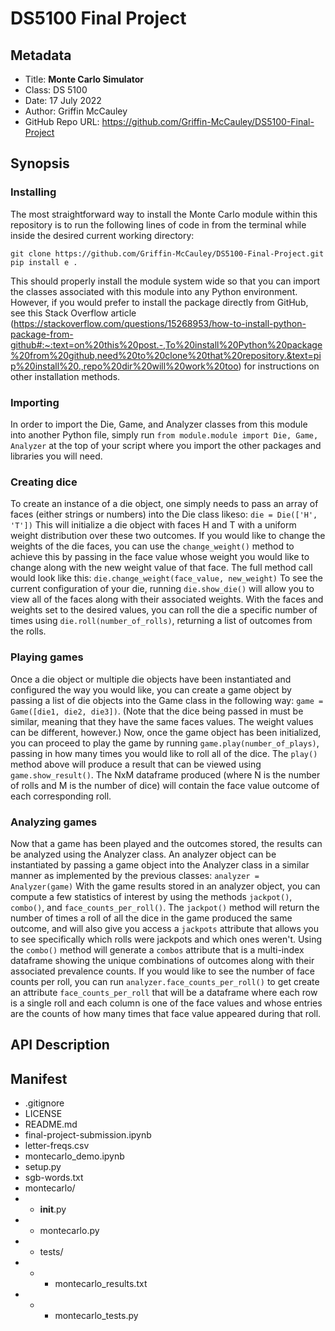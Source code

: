 # DS5100 Final Project

## Metadata

* Title: **Monte Carlo Simulator**
* Class: DS 5100
* Date: 17 July 2022
* Author: Griffin McCauley
* GitHub Repo URL: https://github.com/Griffin-McCauley/DS5100-Final-Project

## Synopsis
### Installing
The most straightforward way to install the Monte Carlo module within this repository is to run the following lines of code in from the terminal while inside the desired current working directory:

```
git clone https://github.com/Griffin-McCauley/DS5100-Final-Project.git
pip install e .
```

This should properly install the module system wide so that you can import the classes associated with this module into any Python environment. However, if you would prefer to install the package directly from GitHub, see this Stack Overflow article (https://stackoverflow.com/questions/15268953/how-to-install-python-package-from-github#:~:text=on%20this%20post.-,To%20install%20Python%20package%20from%20github,need%20to%20clone%20that%20repository.&text=pip%20install%20.,repo%20dir%20will%20work%20too) for instructions on other installation methods.
### Importing
In order to import the Die, Game, and Analyzer classes from this module into another Python file, simply run `from module.module import Die, Game, Analyzer` at the top of your script where you import the other packages and libraries you will need.
### Creating dice
To create an instance of a die object, one simply needs to pass an array of faces (either strings or numbers) into the Die class likeso: `die = Die(['H', 'T'])`
This will initialize a die object with faces H and T with a uniform weight distribution over these two outcomes.
If you would like to change the weights of the die faces, you can use the `change_weight()` method to achieve this by passing in the face value whose weight you would like to change along with the new weight value of that face. The full method call would look like this: ```die.change_weight(face_value, new_weight)```
To see the current configuration of your die, running ```die.show_die()``` will allow you to view all of the faces along with their associated weights.
With the faces and weights set to the desired values, you can roll the die a specific number of times using ```die.roll(number_of_rolls)```, returning a list of outcomes from the rolls.
### Playing games
Once a die object or multiple die objects have been instantiated and configured the way you would like, you can create a game object by passing a list of die objects into the Game class in the following way: ```game = Game([die1, die2, die3])```. (Note that the dice being passed in must be similar, meaning that they have the same faces values. The weight values can be different, however.)
Now, once the game object has been initialized, you can proceed to play the game by running ```game.play(number_of_plays)```, passing in how many times you would like to roll all of the dice.
The `play()` method above will produce a result that can be viewed using ```game.show_result()```. The NxM dataframe produced (where N is the number of rolls and M is the number of dice) will contain the face value outcome of each corresponding roll.
### Analyzing games
Now that a game has been played and the outcomes stored, the results can be analyzed using the Analyzer class. An analyzer object can be instantiated by passing a game object into the Analyzer class in a similar manner as implemented by the previous classes: ```analyzer = Analyzer(game)```
With the game results stored in an analyzer object, you can compute a few statistics of interest by using the methods `jackpot()`, `combo()`, and `face_counts_per_roll()`.
The `jackpot()` method will return the number of times a roll of all the dice in the game produced the same outcome, and will also give you access a `jackpots` attribute that allows you to see specifically which rolls were jackpots and which ones weren't.
Using the `combo()` method will generate a `combos` attribute that is a multi-index dataframe showing the unique combinations of outcomes along with their associated prevalence counts.
If you would like to see the number of face counts per roll, you can run ```analyzer.face_counts_per_roll()``` to get create an attribute `face_counts_per_roll` that will be a dataframe where each row is a single roll and each column is one of the face values and whose entries are the counts of how many times that face value appeared during that roll.

## API Description


## Manifest

* .gitignore
* LICENSE
* README.md
* final-project-submission.ipynb
* letter-freqs.csv
* montecarlo_demo.ipynb
* setup.py
* sgb-words.txt
* montecarlo/
* * __init__.py
* * montecarlo.py
* * tests/
* * * montecarlo_results.txt
* * * montecarlo_tests.py